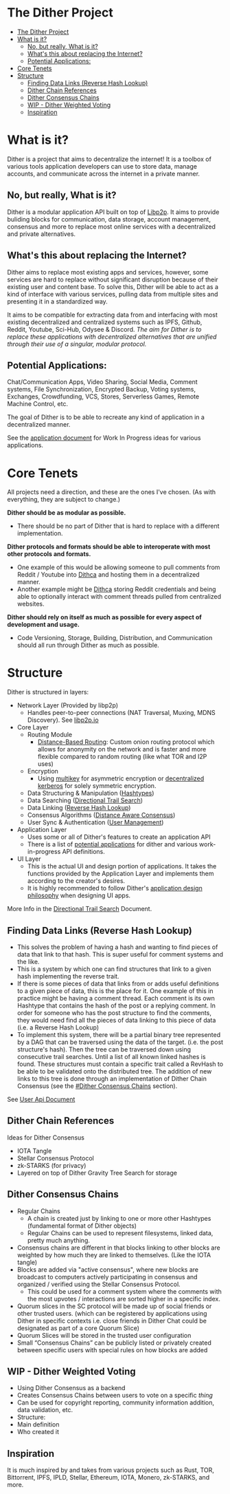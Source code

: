 # The Dither Project

- [The Dither Project](#the-dither-project)
- [What is it?](#what-is-it)
  - [No, but really, What is it?](#no-but-really-what-is-it)
  - [What's this about replacing the Internet?](#whats-this-about-replacing-the-internet)
  - [Potential Applications:](#potential-applications)
- [Core Tenets](#core-tenets)
- [Structure](#structure)
  - [Finding Data Links (Reverse Hash Lookup)](#finding-data-links-reverse-hash-lookup)
  - [Dither Chain References](#dither-chain-references)
  - [Dither Consensus Chains](#dither-consensus-chains)
  - [WIP - Dither Weighted Voting](#wip---dither-weighted-voting)
  - [Inspiration](#inspiration)

# What is it?

Dither is a project that aims to decentralize the internet! It is a toolbox of various tools application developers can use to store data, manage accounts, and communicate across the internet in a private manner.

## No, but really, What is it?
Dither is a modular application API built on top of [Libp2p](https://github.com/libp2p/rust-libp2p). It aims to provide buliding blocks for communication, data storage, account management, consensus and more to replace most online services with a decentralized and private alternatives.

## What's this about replacing the Internet?

Dither aims to replace most existing apps and services, however, some services are hard to replace without significant disruption because of their existing user and content base. To solve this, Dither will be able to act as a kind of interface with various services, pulling data from multiple sites and presenting it in a standardized way.

It aims to be compatible for extracting data from and interfacing with most existing decentralized and centralized systems such as IPFS, Github, Reddit, Youtube, Sci-Hub, Odysee & Discord.
*The aim for Dither is to replace these applications with decentralized alternatives that are unified through their use of a singular, modular protocol.*

## Potential Applications:

Chat/Communication Apps, Video Sharing, Social Media, Comment systems, File Synchronization, Encrypted Backup, Voting systems, Exchanges, Crowdfunding, VCS, Stores, Serverless Games, Remote Machine Control, etc.

The goal of Dither is to be able to recreate any kind of application in a decentralized manner.

See the [application document](applications.md) for Work In Progress ideas for various applications.

# Core Tenets
All projects need a direction, and these are the ones I've chosen. (As with everything, they are subject to change.)

**Dither should be as modular as possible.**
 - There should be no part of Dither that is hard to replace with a different implementation.

**Dither protocols and formats should be able to interoperate with most other protocols and formats.**
 - One example of this would be allowing someone to pull comments from Reddit / Youtube into [Dithca](applications/dithca.md) and hosting them in a decentralized manner.
 - Another example might be [Dithca](applications/dithca.md) storing Reddit credentials and being able to optionally interact with comment threads pulled from centralized websites.

**Dither should rely on itself as much as possible for every aspect of development and usage.**
 - Code Versioning, Storage, Building, Distribution, and Communication should all run through Dither as much as possible.

# Structure

Dither is structured in layers:

 - Network Layer (Provided by libp2p)
   - Handles peer-to-peer connections (NAT Traversal, Muxing, MDNS Discovery). See [libp2p.io](https://libp2p.io)
 - Core Layer
   - Routing Module
     - [Distance-Based Routing](https://github.com/libdither/dbr-sim): Custom onion routing protocol which allows for anonymity on the network and is faster and more flexible compared to random routing (like what TOR and I2P uses)
   - Encryption
     - Using [multikey](dither/encryption/multikey.md) for asymmetric encryption or [decentralized kerberos](dither/encryption/decentralized-kerberos.md) for solely symmetric encryption.
   - Data Structuring & Manipulation ([Hashtypes](data/../dither/data/hashtypes/hashtypes.md))
   - Data Searching ([Directional Trail Search](dither/routing/directional-trail-search.md))
   - Data Linking ([Reverse Hash Lookup](dither/data/reverse-hash-lookup.md))
   - Consensus Algorithms ([Distance Aware Consensus](dither/consensus/distance-aware-consensus.md))
   - User Sync & Authentication ([User Management](dither/data/user-management.md))
 - Application Layer
   - Uses some or all of Dither's features to create an application API
   - There is a list of [potential applications](applications.md) for dither and various work-in-progress API definitions.
 - UI Layer
   - This is the actual UI and design portion of applications. It takes the functions provided by the Application Layer and implements them according to the creator's desires.
   - It is highly recommended to follow Dither's [application design philosophy](dither/application-design-philosophy.md) when designing UI apps.

More Info in the [Directional Trail Search](dither/directional-trail-search.md) Document.

## Finding Data Links (Reverse Hash Lookup)
 - This solves the problem of having a hash and wanting to find pieces of data that link to that hash. This is super useful for comment systems and the like.
 - This is a system by which one can find structures that link to a given hash implementing the reverse trait.
 - If there is some pieces of data that links from or adds useful definitions to a given piece of data, this is the place for it. One example of this in practice might be having a comment thread. Each comment is its own Hashtype that contains the hash of the post or a replying comment. In order for someone who has the post structure to find the comments, they would need find all the pieces of data linking to this piece of data (i.e. a Reverse Hash Lookup)
 - To implement this system, there will be a partial binary tree represented by a DAG that can be traversed using the data of the target. (i.e. the post structure's hash). Then the tree can be traversed down using consecutive trail searches. Until a list of all known linked hashes is found. These structures must contain a specific trait called a RevHash to be able to be validated onto the distributed tree. The addition of new links to this tree is done through an implementation of Dither Chain Consensus (see the [#Dither Consensus Chains](#dither-consensus-chains) section).

See [User Api Document](./dither/user-api.md)

## Dither Chain References
Ideas for Dither Consensus
 - IOTA Tangle
 - Stellar Consensus Protocol
 - zk-STARKS (for privacy)
 - Layered on top of Dither Gravity Tree Search for storage

## Dither Consensus Chains
- Regular Chains
  - A chain is created just by linking to one or more other Hashtypes (fundamental format of Dither objects)
  - Regular Chains can be used to represent filesystems, linked data, pretty much anything.
- Consensus chains are different in that blocks linking to other blocks are weighted by how much they are linked to themselves. (Like the IOTA tangle)
- Blocks are added via "active consensus", where new blocks are broadcast to computers actively participating in consensus and organized / verified using the Stellar Consensus Protocol.
  - This could be used for a comment system where the comments with the most upvotes / interactions are sorted higher in a specific index.
- Quorum slices in the SC protocol will be made up of social friends or other trusted users. (which can be registered by applications using Dither in specific contexts i.e. close friends in Dither Chat could be designated as part of a core Quorum Slice)
- Quorum Slices will be stored in the trusted user configuration
- Small “Consensus Chains” can be publicly listed or privately created between specific users with special rules on how blocks are added

## WIP - Dither Weighted Voting
- Using Dither Consensus as a backend
- Creates Consensus Chains between users to vote on a specific *thing*
- Can be used for copyright reporting, community information addition, data validation, etc.
- Structure:
- Main definition
- Who created it

## Inspiration

It is much inspired by and takes from various projects such as Rust, TOR, Bittorrent, IPFS, IPLD, Stellar, Ethereum, IOTA, Monero, zk-STARKS, and more.